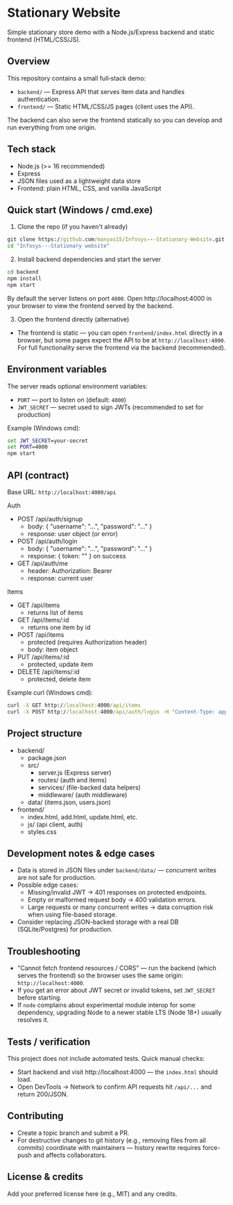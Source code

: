 # Stationary Website

Simple stationary store demo with a Node.js/Express backend and static frontend (HTML/CSS/JS).

## Overview

This repository contains a small full‑stack demo:
- `backend/` — Express API that serves item data and handles authentication.
- `frontend/` — Static HTML/CSS/JS pages (client uses the API).

The backend can also serve the frontend statically so you can develop and run everything from one origin.

## Tech stack

- Node.js (>= 16 recommended)
- Express
- JSON files used as a lightweight data store
- Frontend: plain HTML, CSS, and vanilla JavaScript

## Quick start (Windows / cmd.exe)

1. Clone the repo (if you haven't already)
```cmd
git clone https://github.com/manyas15/Infosys---Stationary-Website.git
cd "Infosys---Stationary website"
```

2. Install backend dependencies and start the server
```cmd
cd backend
npm install
npm start
```
By default the server listens on port `4000`. Open http://localhost:4000 in your browser to view the frontend served by the backend.

3. Open the frontend directly (alternative)
- The frontend is static — you can open `frontend/index.html` directly in a browser, but some pages expect the API to be at `http://localhost:4000`. For full functionality serve the frontend via the backend (recommended).

## Environment variables

The server reads optional environment variables:
- `PORT` — port to listen on (default: `4000`)
- `JWT_SECRET` — secret used to sign JWTs (recommended to set for production)

Example (Windows cmd):
```cmd
set JWT_SECRET=your-secret
set PORT=4000
npm start
```

## API (contract)

Base URL: `http://localhost:4000/api`

Auth
- POST /api/auth/signup
  - body: { "username": "...", "password": "..." }
  - response: user object (or error)
- POST /api/auth/login
  - body: { "username": "...", "password": "..." }
  - response: { token: "<jwt>" } on success
- GET /api/auth/me
  - header: Authorization: Bearer <token>
  - response: current user

Items
- GET /api/items
  - returns list of items
- GET /api/items/:id
  - returns one item by id
- POST /api/items
  - protected (requires Authorization header)
  - body: item object
- PUT /api/items/:id
  - protected, update item
- DELETE /api/items/:id
  - protected, delete item

Example curl (Windows cmd):
```cmd
curl -X GET http://localhost:4000/api/items
curl -X POST http://localhost:4000/api/auth/login -H "Content-Type: application/json" -d "{\"username\":\"alice\",\"password\":\"pass\"}"
```

## Project structure

- backend/
  - package.json
  - src/
    - server.js         (Express server)
    - routes/           (auth and items)
    - services/         (file-backed data helpers)
    - middleware/       (auth middleware)
  - data/               (items.json, users.json)
- frontend/
  - index.html, add.html, update.html, etc.
  - js/                 (api client, auth)
  - styles.css

## Development notes & edge cases

- Data is stored in JSON files under `backend/data/` — concurrent writes are not safe for production.
- Possible edge cases:
  - Missing/invalid JWT -> 401 responses on protected endpoints.
  - Empty or malformed request body -> 400 validation errors.
  - Large requests or many concurrent writes -> data corruption risk when using file-based storage.
- Consider replacing JSON-backed storage with a real DB (SQLite/Postgres) for production.

## Troubleshooting

- "Cannot fetch frontend resources / CORS" — run the backend (which serves the frontend) so the browser uses the same origin: `http://localhost:4000`.
- If you get an error about JWT secret or invalid tokens, set `JWT_SECRET` before starting.
- If `node` complains about experimental module interop for some dependency, upgrading Node to a newer stable LTS (Node 18+) usually resolves it.

## Tests / verification

This project does not include automated tests. Quick manual checks:
- Start backend and visit http://localhost:4000 — the `index.html` should load.
- Open DevTools → Network to confirm API requests hit `/api/...` and return 200/JSON.

## Contributing

- Create a topic branch and submit a PR.
- For destructive changes to git history (e.g., removing files from all commits) coordinate with maintainers — history rewrite requires force-push and affects collaborators.

## License & credits

Add your preferred license here (e.g., MIT) and any credits.

